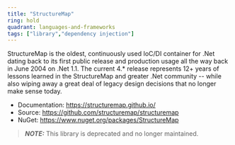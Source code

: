 ```yaml
---
title: "StructureMap"
ring: hold
quadrant: languages-and-frameworks
tags: ["library","dependency injection"]
--- 
```

StructureMap is the oldest, continuously used IoC/DI container for .Net dating back to its first public release and production usage all the way back in June 2004 on .Net 1.1. The current 4.* release represents 12+ years of lessons learned in the StructureMap and greater .Net community -- while also wiping away a great deal of legacy design decisions that no longer make sense today.

- Documentation: https://structuremap.github.io/
- Source: https://github.com/structuremap/structuremap
- NuGet: https://www.nuget.org/packages/StructureMap

> **_NOTE:_** This library is deprecated and no longer maintained.

